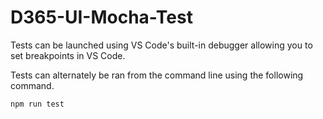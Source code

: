 # D365-UI-Mocha-Test

Tests can be launched using VS Code's built-in debugger allowing you to set breakpoints in VS Code.

Tests can alternately be ran from the command line using the following command.
``` bash
npm run test 
``` 